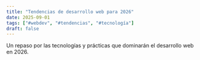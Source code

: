 ```yaml
---
title: "Tendencias de desarrollo web para 2026"
date: 2025-09-01
tags: ["#webdev", "#tendencias", "#tecnología"]
draft: false
---
```


Un repaso por las tecnologías y prácticas que dominarán el desarrollo web en 2026.
